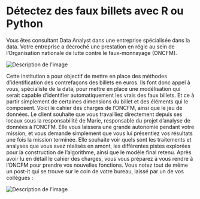 # Détectez des faux billets avec R ou Python

Vous êtes consultant Data Analyst dans une entreprise spécialisée dans la data. Votre entreprise a décroché une prestation en régie au sein de l’Organisation nationale de lutte contre le faux-monnayage (ONCFM).

![Description de l'image](https://user.oc-static.com/upload/2020/11/25/16063163322759_Screen%20Shot%202020-11-05%20at%2011.15.15.png)

Cette institution a pour objectif de mettre en place des méthodes d’identification des contrefaçons des billets en euros. Ils font donc appel à vous, spécialiste de la data, pour mettre en place une modélisation qui serait capable d’identifier automatiquement les vrais des faux billets. Et ce à partir simplement de certaines dimensions du billet et des éléments qui le composent.
Voici le cahier des charges de l’ONCFM, ainsi que le jeu de données.
Le client souhaite que vous travailliez directement depuis ses locaux sous la responsabilité de Marie, responsable du projet d’analyse de données à l’ONCFM. Elle vous laissera une grande autonomie pendant votre mission, et vous demande simplement que vous lui présentiez vos résultats une fois la mission terminée. Elle souhaite voir quels sont les traitements et analyses que vous avez réalisés en amont, les différentes pistes explorées pour la construction de l’algorithme, ainsi que le modèle final retenu.
Après avoir lu en détail le cahier des charges, vous vous préparez à vous rendre à l’ONCFM pour prendre vos nouvelles fonctions. Vous notez tout de même un post-it qui se trouve sur le coin de votre bureau, laissé par un de vos collègues :

![Description de l'image](https://user.oc-static.com/upload/2020/11/25/16063165227448_De%CC%81tectez%20des%20faux%20billets%20-%20post%20it.png)


